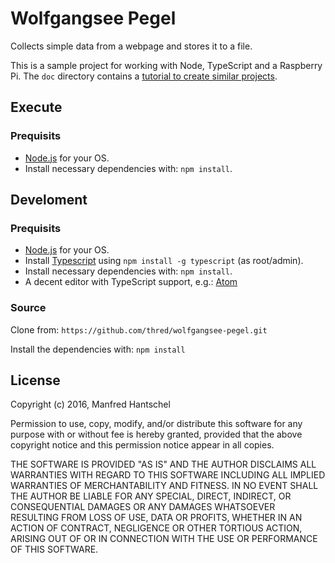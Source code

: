 # Wolfgangsee Pegel

Collects simple data from a webpage and stores it to a file.

This is a sample project for working with Node, TypeScript and a Raspberry Pi. The `doc` directory contains a [tutorial to create similar projects](doc/tutorial.md).

## Execute

### Prequisits

* [Node.js](https://nodejs.org/en/) for your OS.
* Install necessary dependencies with: `npm install`.

## Develoment

### Prequisits

* [Node.js](https://nodejs.org/en/) for your OS.
* Install [Typescript](http://www.typescriptlang.org/) using `npm install -g typescript` (as root/admin).
* Install necessary dependencies with: `npm install`.
* A decent editor with TypeScript support, e.g.: [Atom](https://atom.io/)

### Source

Clone from: `https://github.com/thred/wolfgangsee-pegel.git`

Install the dependencies with: `npm install`

## License

Copyright (c) 2016, Manfred Hantschel

Permission to use, copy, modify, and/or distribute this software for any purpose with or without fee is hereby granted, provided that the above copyright notice and this permission notice appear in all copies.

THE SOFTWARE IS PROVIDED "AS IS" AND THE AUTHOR DISCLAIMS ALL WARRANTIES WITH REGARD TO THIS SOFTWARE INCLUDING ALL IMPLIED WARRANTIES OF MERCHANTABILITY AND FITNESS. IN NO EVENT SHALL THE AUTHOR BE LIABLE FOR ANY SPECIAL, DIRECT, INDIRECT, OR CONSEQUENTIAL DAMAGES OR ANY DAMAGES WHATSOEVER RESULTING FROM LOSS OF USE, DATA OR PROFITS, WHETHER IN AN ACTION OF CONTRACT, NEGLIGENCE OR OTHER TORTIOUS ACTION, ARISING OUT OF OR IN CONNECTION WITH THE USE OR PERFORMANCE OF THIS SOFTWARE.
